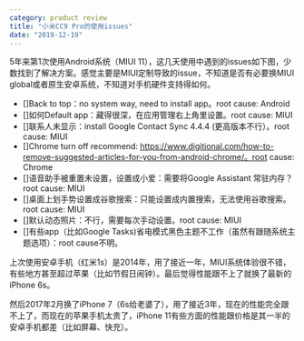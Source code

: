 ```yaml
---
category: product review
title: "小米CC9 Pro的使用issues"
date: "2019-12-19"
---
```


5年来第1次使用Android系统（MIUI 11），这几天使用中遇到的issues如下图，少数找到了解决方案。感觉主要是MIUI定制导致的issue，不知道是否有必要换MIUI global或者原生安卓系统，不知道对手机硬件支持得如何。

- \[\]Back to top：no system way, need to install app。root cause: Android
- \[\]如何Default app：藏得很深，在应用管理右上角里设置。root cause: MIUI
- \[\]联系人未显示：install Google Contact Sync 4.4.4 (更高版本不行）。root cause: MIUI
- \[\]Chrome turn off recommend: https://www.digitional.com/how-to-remove-suggested-articles-for-you-from-android-chrome/。root cause: Chrome
- \[\]语音助手被重置未设置，设置成小爱：需要将Google Assistant 常驻内存？root cause: MIUI
- \[\]桌面上划手势设置成谷歌搜索：只能设置成内置搜索，无法使用谷歌搜索。root cause: MIUI
- \[\]默认动态照片：不行，需要每次手动设置。root cause: MIUI
- \[\]有些app（比如Google Tasks)省电模式黑色主题不工作（虽然有跟随系统主题选项）：root cause不明。

上次使用安卓手机（红米1s）是2014年，用了接近一年，MIUI系统体验很不错，有些地方甚至超过苹果（比如节假日闹钟）。最后觉得性能跟不上了就换了最新的iPhone 6s。

然后2017年2月换了iPhone 7（6s给老婆了），用了接近3年，现在的性能完全跟不上了，而现在的苹果手机太贵了，iPhone 11有些方面的性能跟价格是其一半的安卓手机都差（比如屏幕、快充）。
